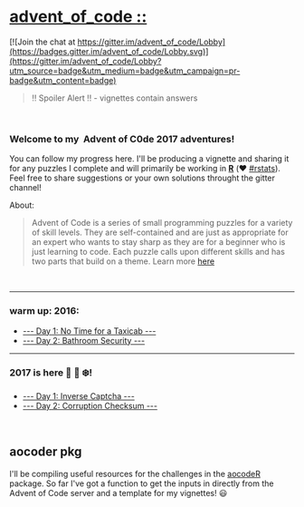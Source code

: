 # [advent_of_code ::](https://adventofcode.com/)

[![Join the chat at https://gitter.im/advent_of_code/Lobby](https://badges.gitter.im/advent_of_code/Lobby.svg)](https://gitter.im/advent_of_code/Lobby?utm_source=badge&utm_medium=badge&utm_campaign=pr-badge&utm_content=badge)

> ‼️ Spoiler Alert ‼️ - vignettes contain answers


<br>

### Welcome to my  **Advent of C0de 2017** adventures! 
You can follow my progress here. I'll be producing a vignette and sharing it for any puzzles I complete and will primarily be working in [**R**](https://www.r-project.org/) (❤️ [#rstats](https://twitter.com/search?q=%23rstats&src=tyah)). Feel free to share suggestions or your own solutions throught the gitter channel!


About:
> Advent of Code is a series of small programming puzzles for a variety of skill levels. They are self-contained and are just as appropriate for an expert who wants to stay sharp as they are for a beginner who is just learning to code. Each puzzle calls upon different skills and has two parts that build on a theme. Learn more [here](https://adventofcode.com/2017/about)

<br>

***

### warm up: 2016: 

- [--- Day 1: No Time for a Taxicab ---](http://annakrystalli.me/advent_of_code/puzzles/warm-up_2016ex.nb.html)
- [--- Day 2: Bathroom Security ---](http://annakrystalli.me/advent_of_code/puzzles/Day2_16.html)

***

### 2017 is here 🎄 🎅 ❄️!

- [--- Day 1: Inverse Captcha ---](http://annakrystalli.me/advent_of_code/puzzles/Day1_17.html)
- [--- Day 2: Corruption Checksum ---](http://annakrystalli.me/advent_of_code/puzzles/Day2_17.html)


<br>

## aocoder pkg

I'll be compiling useful resources for the challenges in the [aocodeR](https://github.com/annakrystalli/aocodeR) package. So far I've got a function to get the inputs in directly from the Advent of Code server and a template for my vignettes! 😃
